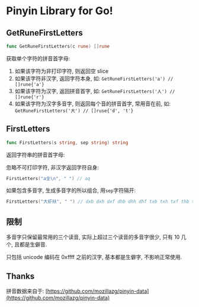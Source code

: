 # Pinyin Library for Go!

## GetRuneFirstLetters

```go
func GetRuneFirstLetters(c rune) []rune
```

获取单个字符的拼音首字母:

1. 如果该字符为非打印字符, 则返回空 slice
1. 如果该字符非汉字, 返回字符本身, 如: `GetRuneFirstLetters('a') // []rune{'a'}`
1. 如果该字符为汉字, 返回拼音首字, 如: `GetRuneFirstLetters('人') // []rune{'r'}`
1. 如果该字符为汉字多音字, 则返回每个音的拼音首字, 常用音在前, 如: `GetRuneFirstLetters('大') // []ruse{'d', 't'}`

## FirstLetters

```go
func FirstLetters(s string, sep string) string
```

返回字符串的拼音首字母:

忽略不可打印字符, 非汉字返回字符自身:

```go
FirstLetters("a全\n", " ") // aq
```

如果包含多音字, 生成多音字的所以组合, 用`sep`字符隔开:

```go
FirstLetters("大虾㚘", " ") // dxb dxh dxf dhb dhh dhf txb txh txf thb thh thf
```

## 限制

多音字只保留最常用的三个读音, 实际上超过三个读音的多音字很少, 只有 10 几个, 且都是生僻音.

只包括 unicode 编码在 0xffff 之前的汉字, 基本都是生僻字, 不影响正常使用.

## Thanks

拼音数据来自于: [https://github.com/mozillazg/pinyin-data](https://github.com/mozillazg/pinyin-data)
